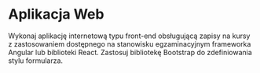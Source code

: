 # Aplikacja Web

Wykonaj aplikację internetową typu front-end obsługującą zapisy na kursy z zastosowaniem dostępnego na 
stanowisku egzaminacyjnym frameworka Angular lub biblioteki React. Zastosuj bibliotekę Bootstrap do 
zdefiniowania stylu formularza.

